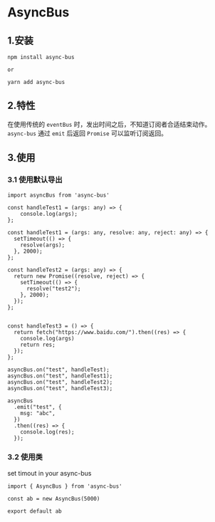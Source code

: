 # AsyncBus
## 1.安装
`npm install async-bus`

`or`

`yarn add async-bus`
## 2.特性
在使用传统的 `eventBus` 时，发出时间之后，不知道订阅者合适结束动作。 `async-bus` 通过 `emit` 后返回 `Promise` 可以监听订阅返回。
## 3.使用

### 3.1 使用默认导出
```
import asyncBus from 'async-bus'

const handleTest1 = (args: any) => {
    console.log(args);
};

const handleTest1 = (args: any, resolve: any, reject: any) => {
  setTimeout(() => {
    resolve(args);
  }, 2000);
};

const handleTest2 = (args: any) => {
  return new Promise((resolve, reject) => {
    setTimeout(() => {
      resolve("test2");
    }, 2000);
  });
};


const handleTest3 = () => {
  return fetch("https://www.baidu.com/").then((res) => {
    console.log(args)
    return res;
  });
};

asyncBus.on("test", handleTest);
asyncBus.on("test", handleTest1);
asyncBus.on("test", handleTest2);
asyncBus.on("test", handleTest3);

asyncBus
  .emit("test", {
    msg: "abc",
  })
  .then((res) => {
    console.log(res);
  });

```

### 3.2 使用类
set timout in your async-bus
```
import { AsyncBus } from 'async-bus'

const ab = new AsyncBus(5000) 

export default ab

```
